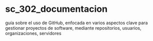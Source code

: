 # sc_302_documentacion
guía sobre el uso de GitHub, enfocada en varios aspectos clave para gestionar proyectos de software, mediante repositorios, usuarios, organizaciones, servidores 
